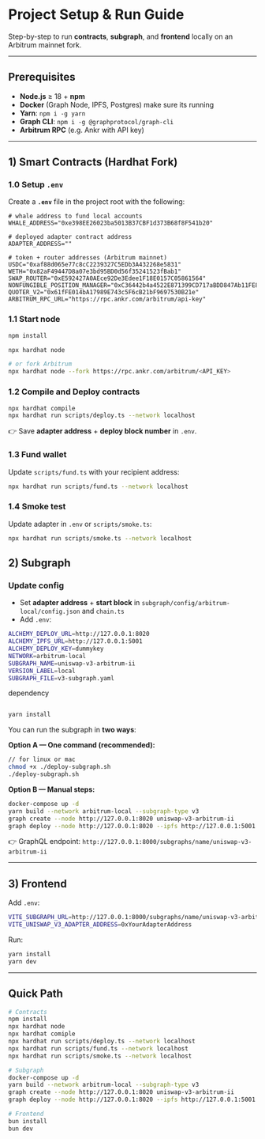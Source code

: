 
# Project Setup & Run Guide

Step-by-step to run **contracts**, **subgraph**, and **frontend** locally on an Arbitrum mainnet fork.

---

## Prerequisites

* **Node.js** ≥ 18 + **npm**
* **Docker** (Graph Node, IPFS, Postgres) make sure its running 
* **Yarn**: `npm i -g yarn`
* **Graph CLI**: `npm i -g @graphprotocol/graph-cli`
* **Arbitrum RPC** (e.g. Ankr with API key)

---

## 1) Smart Contracts (Hardhat Fork)


### 1.0 Setup `.env`

Create a **`.env`** file in the project root with the following:

```env
# whale address to fund local accounts
WHALE_ADDRESS="0xe398EE26023ba5013B37CBF1d373B68f8F541b20"

# deployed adapter contract address
ADAPTER_ADDRESS=""

# token + router addresses (Arbitrum mainnet)
USDC="0xaf88d065e77c8cC2239327C5EDb3A432268e5831"
WETH="0x82aF49447D8a07e3bd95BD0d56f35241523fBab1"
SWAP_ROUTER="0xE592427A0AEce92De3Edee1F18E0157C05861564"
NONFUNGIBLE_POSITION_MANAGER="0xC36442b4a4522E871399CD717aBDD847Ab11FE88"
QUOTER_V2="0x61fFE014bA17989E743c5F6cB21bF9697530B21e"
ARBITRUM_RPC_URL="https://rpc.ankr.com/arbitrum/api-key"
```


### 1.1 Start node

```bash
npm install

npx hardhat node

# or fork Arbitrum 
npx hardhat node --fork https://rpc.ankr.com/arbitrum/<API_KEY>
```

### 1.2 Compile and Deploy contracts

```bash
npx hardhat compile
npx hardhat run scripts/deploy.ts --network localhost
```

👉 Save **adapter address** + **deploy block number** in `.env`.

### 1.3 Fund wallet

Update `scripts/fund.ts` with your recipient address:

```bash
npx hardhat run scripts/fund.ts --network localhost
```

### 1.4 Smoke test

Update adapter in `.env` or `scripts/smoke.ts`:

```bash
npx hardhat run scripts/smoke.ts --network localhost
```

## 2) Subgraph

### Update config

* Set **adapter address** + **start block** in
  `subgraph/config/arbitrum-local/config.json` and `chain.ts`
* Add `.env`:

```bash
ALCHEMY_DEPLOY_URL=http://127.0.0.1:8020
ALCHEMY_IPFS_URL=http://127.0.0.1:5001
ALCHEMY_DEPLOY_KEY=dummykey
NETWORK=arbitrum-local
SUBGRAPH_NAME=uniswap-v3-arbitrum-ii
VERSION_LABEL=local
SUBGRAPH_FILE=v3-subgraph.yaml
```

dependency

 ```bash

 yarn install 

 ```



You can run the subgraph in **two ways**:

**Option A — One command (recommended):**

```bash
// for linux or mac
chmod +x ./deploy-subgraph.sh 
./deploy-subgraph.sh

```

**Option B — Manual steps:**

```bash
docker-compose up -d
yarn build --network arbitrum-local --subgraph-type v3
graph create --node http://127.0.0.1:8020 uniswap-v3-arbitrum-ii
graph deploy --node http://127.0.0.1:8020 --ipfs http://127.0.0.1:5001 --deploy-key dummykey --version-label local uniswap-v3-arbitrum-ii v3-subgraph.yaml
```

👉 GraphQL endpoint:
`http://127.0.0.1:8000/subgraphs/name/uniswap-v3-arbitrum-ii`

---

## 3) Frontend

Add `.env`:

```bash
VITE_SUBGRAPH_URL=http://127.0.0.1:8000/subgraphs/name/uniswap-v3-arbitrum-ii
VITE_UNISWAP_V3_ADAPTER_ADDRESS=0xYourAdapterAddress
```

Run:

```bash
yarn install
yarn dev
```

---

## Quick Path

```bash
# Contracts
npm install
npx hardhat node
npx hardhat comiple
npx hardhat run scripts/deploy.ts --network localhost
npx hardhat run scripts/fund.ts --network localhost 
npx hardhat run scripts/smoke.ts --network localhost

# Subgraph
docker-compose up -d
yarn build --network arbitrum-local --subgraph-type v3
graph create --node http://127.0.0.1:8020 uniswap-v3-arbitrum-ii
graph deploy --node http://127.0.0.1:8020 --ipfs http://127.0.0.1:5001 --deploy-key dummykey --version-label local uniswap-v3-arbitrum-ii v3-subgraph.yaml

# Frontend
bun install
bun dev
```
